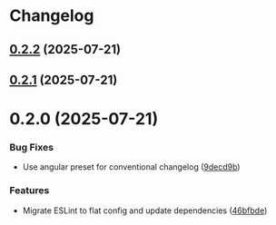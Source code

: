 # Changelog

## [0.2.2](https://github.com/kaidohussar/contentstorage-react/compare/v0.2.1...v0.2.2) (2025-07-21)

## [0.2.1](https://github.com/kaidohussar/contentstorage-react/compare/v0.2.0...v0.2.1) (2025-07-21)

# 0.2.0 (2025-07-21)


### Bug Fixes

* Use angular preset for conventional changelog ([9decd9b](https://github.com/kaidohussar/contentstorage-react/commit/9decd9b124e89f0a4a93036e76b2ca42dcf28539))


### Features

* Migrate ESLint to flat config and update dependencies ([46bfbde](https://github.com/kaidohussar/contentstorage-react/commit/46bfbde0c759bc82896b36d454820ab3e749b7eb))
